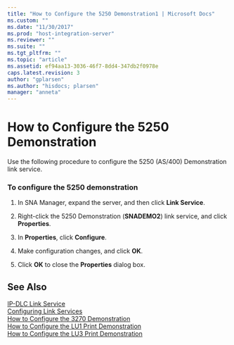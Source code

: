 ```yaml
---
title: "How to Configure the 5250 Demonstration1 | Microsoft Docs"
ms.custom: ""
ms.date: "11/30/2017"
ms.prod: "host-integration-server"
ms.reviewer: ""
ms.suite: ""
ms.tgt_pltfrm: ""
ms.topic: "article"
ms.assetid: ef94aa13-3036-46f7-8dd4-347db2f0978e
caps.latest.revision: 3
author: "gplarsen"
ms.author: "hisdocs; plarsen"
manager: "anneta"
---
```

# How to Configure the 5250 Demonstration
Use the following procedure to configure the 5250 (AS/400) Demonstration link service.  
  
### To configure the 5250 demonstration  
  
1.  In SNA Manager, expand the server, and then click **Link Service**.  
  
2.  Right-click the 5250 Demonstration (**SNADEMO2**) link service, and click **Properties**.  
  
3.  In **Properties**, click **Configure**.  
  
4.  Make configuration changes, and click **OK**.  
  
5.  Click **OK** to close the **Properties** dialog box.  
  
## See Also  
 [IP-DLC Link Service](./ip-dlc-link-service2.md)   
 [Configuring Link Services](../core/configuring-link-services1.md)   
 [How to Configure the 3270 Demonstration](../core/how-to-configure-the-3270-demonstration2.md)   
 [How to Configure the LU1 Print Demonstration](../core/how-to-configure-the-lu1-print-demonstration1.md)   
 [How to Configure the LU3 Print Demonstration](../core/how-to-configure-the-lu3-print-demonstration1.md)